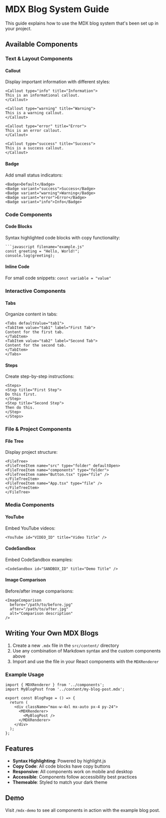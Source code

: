 # MDX Blog System Guide

This guide explains how to use the MDX blog system that's been set up in your project.

## Available Components

### Text & Layout Components

#### Callout
Display important information with different styles:

```mdx
<Callout type="info" title="Information">
This is an informational callout.
</Callout>

<Callout type="warning" title="Warning">
This is a warning callout.
</Callout>

<Callout type="error" title="Error">
This is an error callout.
</Callout>

<Callout type="success" title="Success">
This is a success callout.
</Callout>
```

#### Badge
Add small status indicators:

```mdx
<Badge>Default</Badge>
<Badge variant="success">Success</Badge>
<Badge variant="warning">Warning</Badge>
<Badge variant="error">Error</Badge>
<Badge variant="info">Info</Badge>
```

### Code Components

#### Code Blocks
Syntax highlighted code blocks with copy functionality:

```mdx
```javascript filename="example.js"
const greeting = "Hello, World!";
console.log(greeting);
```

#### Inline Code
For small code snippets: `const variable = "value"`

### Interactive Components

#### Tabs
Organize content in tabs:

```mdx
<Tabs defaultValue="tab1">
<TabItem value="tab1" label="First Tab">
Content for the first tab.
</TabItem>
<TabItem value="tab2" label="Second Tab">
Content for the second tab.
</TabItem>
</Tabs>
```

#### Steps
Create step-by-step instructions:

```mdx
<Steps>
<Step title="First Step">
Do this first.
</Step>
<Step title="Second Step">
Then do this.
</Step>
</Steps>
```

### File & Project Components

#### File Tree
Display project structure:

```mdx
<FileTree>
<FileTreeItem name="src" type="folder" defaultOpen>
<FileTreeItem name="components" type="folder">
<FileTreeItem name="Button.tsx" type="file" />
</FileTreeItem>
<FileTreeItem name="App.tsx" type="file" />
</FileTreeItem>
</FileTree>
```

### Media Components

#### YouTube
Embed YouTube videos:

```mdx
<YouTube id="VIDEO_ID" title="Video Title" />
```

#### CodeSandbox
Embed CodeSandbox examples:

```mdx
<CodeSandbox id="SANDBOX_ID" title="Demo Title" />
```

#### Image Comparison
Before/after image comparisons:

```mdx
<ImageComparison 
  before="/path/to/before.jpg" 
  after="/path/to/after.jpg" 
  alt="Comparison description" 
/>
```

## Writing Your Own MDX Blogs

1. Create a new `.mdx` file in the `src/content/` directory
2. Use any combination of Markdown syntax and the custom components above
3. Import and use the file in your React components with the `MDXRenderer`

### Example Usage

```tsx
import { MDXRenderer } from '../components';
import MyBlogPost from '../content/my-blog-post.mdx';

export const BlogPage = () => {
  return (
    <div className="max-w-4xl mx-auto px-4 py-24">
      <MDXRenderer>
        <MyBlogPost />
      </MDXRenderer>
    </div>
  );
};
```

## Features

- **Syntax Highlighting**: Powered by highlight.js
- **Copy Code**: All code blocks have copy buttons
- **Responsive**: All components work on mobile and desktop
- **Accessible**: Components follow accessibility best practices
- **Themeable**: Styled to match your dark theme

## Demo

Visit `/mdx-demo` to see all components in action with the example blog post.